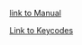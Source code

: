 [link to Manual](https://kinesis-ergo.com/wp-content/uploads/Advantage360-ZMK-KB360-PRO-Users-Manual-v3-10-23.pdf)


[Link to Keycodes](https://zmk.dev/docs/codes)
